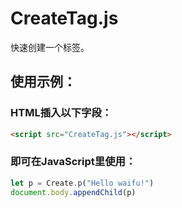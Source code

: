 # CreateTag.js

快速创建一个标签。

## 使用示例：

### HTML插入以下字段：

```html
<script src="CreateTag.js"></script>
```

### 即可在JavaScript里使用：

```JavaScript
let p = Create.p("Hello waifu!")
document.body.appendChild(p)
```